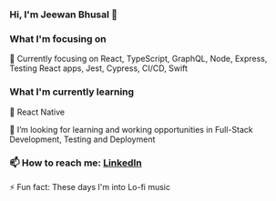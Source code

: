 ### Hi, I'm Jeewan Bhusal 👋

<!--
**jethoo/jethoo** is a ✨ _special_ ✨ repository because its `README.md` (this file) appears on your GitHub profile. -->

### What I'm focusing on 
🔭 Currently focusing on React, TypeScript, GraphQL, Node, Express, Testing React apps, Jest, Cypress, CI/CD, Swift

### What I'm currently learning 
🌱  React Native

👯 I’m looking for learning and working opportunities in Full-Stack Development, Testing and Deployment

### 📫 How to reach me: [LinkedIn](https://www.linkedin.com/in/jeewanbhusal/)

⚡ Fun fact: These days I'm into Lo-fi music
